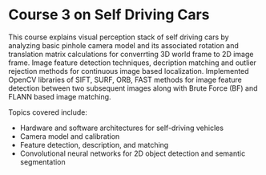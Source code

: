 # Course 3 on Self Driving Cars
This course explains visual perception stack of self driving cars by analyzing basic pinhole camera model and its associated rotation and translation matrix calculations for converrting 3D world frame to 2D image frame. 
Image feature detection techniques, decription matching and outlier rejection methods for continuous image based localization. Implemented OpenCV libraries of SIFT, SURF, ORB, FAST methods for image feature detection between two subsequent images along with Brute Force (BF) and FLANN based image matching. 

Topics covered include:
- Hardware and software architectures for self-driving vehicles
- Camera model and calibration
- Feature detection, description, and matching
- Convolutional neural networks for 2D object detection and semantic segmentation
